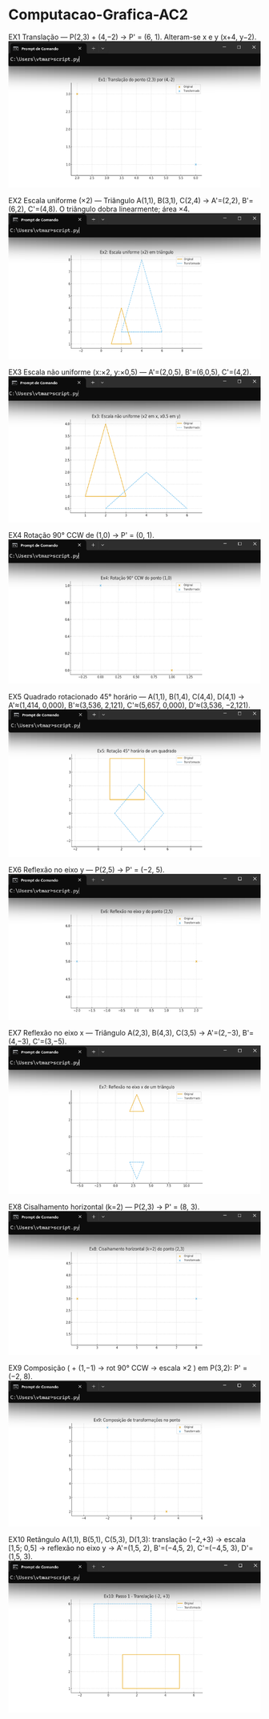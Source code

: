 # Computacao-Grafica-AC2

EX1  Translação — P(2,3) + (4,−2) -> P' = (6, 1).
Alteram-se x e y (x+4, y−2).
![image alt](https://github.com/victorhwang520/Computacao-Grafica-AC2/blob/5a8a98769efb26809f2604684042bcb8255da755/fotos/EX1.png)

EX2
Escala uniforme (×2) — Triângulo A(1,1), B(3,1), C(2,4) ->
A'=(2,2), B'=(6,2), C'=(4,8).
O triângulo dobra linearmente; área ×4.
![image alt](https://github.com/victorhwang520/Computacao-Grafica-AC2/blob/9d28f28b75583accd448e2579f127d168077d94f/fotos/EX2.png)

EX3
Escala não uniforme (x:×2, y:×0,5) —
A'=(2,0,5), B'=(6,0,5), C'=(4,2).
![image alt](https://github.com/victorhwang520/Computacao-Grafica-AC2/blob/9d28f28b75583accd448e2579f127d168077d94f/fotos/EX3.png)

EX4
Rotação 90° CCW de (1,0) -> P' = (0, 1).
![image alt](https://github.com/victorhwang520/Computacao-Grafica-AC2/blob/9d28f28b75583accd448e2579f127d168077d94f/fotos/EX4.png)

EX5
Quadrado rotacionado 45° horário — A(1,1), B(1,4), C(4,4), D(4,1) ->
A'≈(1,414, 0,000), B'≈(3,536, 2,121), C'≈(5,657, 0,000), D'≈(3,536, −2,121).
![image alt](https://github.com/victorhwang520/Computacao-Grafica-AC2/blob/9d28f28b75583accd448e2579f127d168077d94f/fotos/EX5.png)

EX6
Reflexão no eixo y — P(2,5) -> P' = (−2, 5).
![image alt](https://github.com/victorhwang520/Computacao-Grafica-AC2/blob/9d28f28b75583accd448e2579f127d168077d94f/fotos/EX6.png)

EX7
Reflexão no eixo x — Triângulo A(2,3), B(4,3), C(3,5) ->
A'=(2,−3), B'=(4,−3), C'=(3,−5).
![image alt](https://github.com/victorhwang520/Computacao-Grafica-AC2/blob/9d28f28b75583accd448e2579f127d168077d94f/fotos/EX7.png)

EX8
Cisalhamento horizontal (k=2) — P(2,3) -> P' = (8, 3).
![image alt](https://github.com/victorhwang520/Computacao-Grafica-AC2/blob/9d28f28b75583accd448e2579f127d168077d94f/fotos/EX8.png)

EX9
Composição ( + (1,−1) -> rot 90° CCW -> escala ×2 ) em P(3,2):
P' = (−2, 8).
![image alt](https://github.com/victorhwang520/Computacao-Grafica-AC2/blob/9d28f28b75583accd448e2579f127d168077d94f/fotos/EX9.png)

EX10
Retângulo A(1,1), B(5,1), C(5,3), D(1,3):
translação (−2,+3) -> escala [1,5; 0,5] -> reflexão no eixo y ->
A'=(1,5, 2), B'=(−4,5, 2), C'=(−4,5, 3), D'=(1,5, 3).
![image alt](https://github.com/victorhwang520/Computacao-Grafica-AC2/blob/9d28f28b75583accd448e2579f127d168077d94f/fotos/EX10.png)
